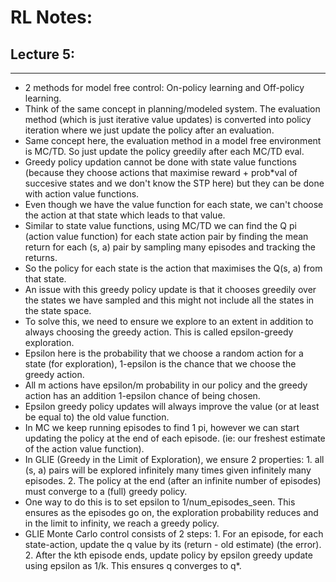 # RL Notes:

## Lecture 5:
---
* 2 methods for model free control: On-policy learning and Off-policy learning.
* Think of the same concept in planning/modeled system. The evaluation method (which is just iterative value updates) is converted into policy iteration where we just update the policy after an evaluation.
* Same concept here, the evaluation method in a model free environment is MC/TD. So just update the policy greedily after each MC/TD eval.
* Greedy policy updation cannot be done with state value functions (because they choose actions that maximise reward + prob*val of succesive states and we don't know the STP here) but they can be done with action value functions.
* Even though we have the value function for each state, we can't choose the action at that state which leads to that value.
* Similar to state value functions, using MC/TD we can find the Q pi (action value function) for each state action pair by finding the mean return for each (s, a) pair by sampling many episodes and tracking the returns.
* So the policy for each state is the action that maximises the Q(s, a) from that state.
* An issue with this greedy policy update is that it chooses greedily over the states we have sampled and this might not include all the states in the state space.
* To solve this, we need to ensure we explore to an extent in addition to always choosing the greedy action. This is called epsilon-greedy exploration.
* Epsilon here is the probability that we choose a random action for a state (for exploration), 1-epsilon is the chance that we choose the greedy action.
* All m actions have epsilon/m probability in our policy and the greedy action has an addition 1-epsilon chance of being chosen.
* Epsilon greedy policy updates will always improve the value (or at least be equal to) the old value function. 
* In MC we keep running episodes to find 1 pi, however we can start updating the policy at the end of each episode. (ie: our freshest estimate of the action value function). 
* In GLIE (Greedy in the Limit of Exploration), we ensure 2 properties: 1. all (s, a) pairs will be explored infinitely many times given infinitely many episodes. 2. The policy at the end (after an infinite number of episodes) must converge to a (full) greedy policy.
* One way to do this is to set epsilon to 1/num_episodes_seen. This ensures as the episodes go on, the exploration probability reduces and in the limit to infinity, we reach a greedy policy. 
* GLIE Monte Carlo control consists of 2 steps: 1. For an episode, for each state-action, update the q value by its (return - old estimate) (the error). 2. After the kth episode ends, update policy by epsilon greedy update using epsilon as 1/k. This ensures q converges to q*.
